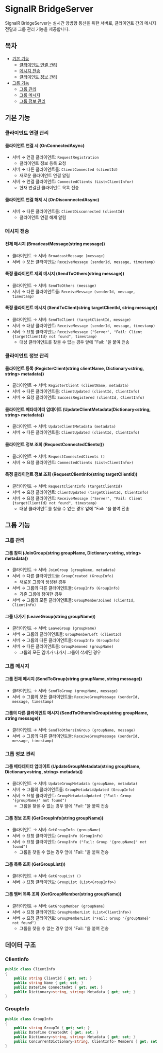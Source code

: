 # SignalR BridgeServer

SignalR BridgeServer는 실시간 양방향 통신을 위한 서버로, 클라이언트 간의 메시지 전달과 그룹 관리 기능을 제공합니다.

## 목차

- [기본 기능](#기본-기능)
  - [클라이언트 연결 관리](#클라이언트-연결-관리)
  - [메시지 전송](#메시지-전송)
  - [클라이언트 정보 관리](#클라이언트-정보-관리)
- [그룹 기능](#그룹-기능)
  - [그룹 관리](#그룹-관리)
  - [그룹 메시지](#그룹-메시지)
  - [그룹 정보 관리](#그룹-정보-관리)

## 기본 기능

### 클라이언트 연결 관리

#### 클라이언트 연결 시 (OnConnectedAsync)

- 서버 → 연결 클라이언트: `RequestRegistration`
  - 클라이언트 정보 등록 요청
- 서버 → 다른 클라이언트들: `ClientConnected (clientId)`
  - 새로운 클라이언트 연결 알림
- 서버 → 연결 클라이언트: `ConnectedClients (List<ClientInfo>)`
  - 현재 연결된 클라이언트 목록 전송

#### 클라이언트 연결 해제 시 (OnDisconnectedAsync)

- 서버 → 다른 클라이언트들: `ClientDisconnected (clientId)`
  - 클라이언트 연결 해제 알림

### 메시지 전송

#### 전체 메시지 (BroadcastMessage(string message))

- 클라이언트 → 서버: `BroadcastMessage (message)`
- 서버 → 모든 클라이언트: `ReceiveMessage (senderId, message, timestamp)`

#### 특정 클라이언트 제외 메시지 (SendToOthers(string message))

- 클라이언트 → 서버: `SendToOthers (message)`
- 서버 → 다른 클라이언트들: `ReceiveMessage (senderId, message, timestamp)`

#### 특정 클라이언트 메시지 (SendToClient(string targetClientId, string message))

- 클라이언트 → 서버: `SendToClient (targetClientId, message)`
- 서버 → 대상 클라이언트: `ReceiveMessage (senderId, message, timestamp)`
- 서버 → 요청 클라이언트: `ReceiveMessage ("Server", "Fail: Client {targetClientId} not found", timestamp)`
  - 대상 클라이언트를 찾을 수 없는 경우 앞에 "Fail: "을 붙여 전송

### 클라이언트 정보 관리

#### 클라이언트 등록 (RegisterClient(string clientName, Dictionary<string, string> metadata))

- 클라이언트 → 서버: `RegisterClient (clientName, metadata)`
- 서버 → 다른 클라이언트들: `ClientUpdated (clientId, ClientInfo)`
- 서버 → 요청 클라이언트: `SuccessRegistered (clientId, ClientInfo)`

#### 클라이언트 메타데이터 업데이트 (UpdateClientMetadata(Dictionary<string, string> metadata))

- 클라이언트 → 서버: `UpdateClientMetadata (metadata)`
- 서버 → 다른 클라이언트들: `ClientUpdated (clientId, ClientInfo)`

#### 클라이언트 정보 조회 (RequestConnectedClients())

- 클라이언트 → 서버: `RequestConnectedClients ()`
- 서버 → 요청 클라이언트: `ConnectedClients (List<ClientInfo>)`

#### 특정 클라이언트 정보 조회 (RequestClientInfo(string targetClientId))

- 클라이언트 → 서버: `RequestClientInfo (targetClientId)`
- 서버 → 요청 클라이언트: `ClientUpdated (targetClientId, ClientInfo)`
- 서버 → 요청 클라이언트: `ReceiveMessage ("Server", "Fail: Client {targetClientId} not found", timestamp)`
  - 대상 클라이언트를 찾을 수 없는 경우 앞에 "Fail: "을 붙여 전송

## 그룹 기능

### 그룹 관리

#### 그룹 참여 (JoinGroup(string groupName, Dictionary<string, string> metadata))

- 클라이언트 → 서버: `JoinGroup (groupName, metadata)`
- 서버 → 다른 클라이언트들: `GroupCreated (GroupInfo)`
  - 새로운 그룹이 생성된 경우
- 서버 → 그룹의 다른 클라이언트들: `GroupInfo (GroupInfo)`
  - 기존 그룹에 참여한 경우
- 서버 → 그룹의 모든 클라이언트들: `GroupMemberJoined (clientId, ClientInfo)`

#### 그룹 나가기 (LeaveGroup(string groupName))

- 클라이언트 → 서버: `LeaveGroup (groupName)`
- 서버 → 그룹의 클라이언트들: `GroupMemberLeft (clientId)`
- 서버 → 그룹의 다른 클라이언트들: `GroupInfo (GroupInfo)`
- 서버 → 다른 클라이언트들: `GroupRemoved (groupName)`
  - 그룹의 모든 멤버가 나가서 그룹이 삭제된 경우

### 그룹 메시지

#### 그룹 전체 메시지 (SendToGroup(string groupName, string message))

- 클라이언트 → 서버: `SendToGroup (groupName, message)`
- 서버 → 그룹의 모든 클라이언트들: `ReceiveGroupMessage (senderId, message, timestamp)`

#### 그룹의 다른 클라이언트 메시지 (SendToOthersInGroup(string groupName, string message))

- 클라이언트 → 서버: `SendToOthersInGroup (groupName, message)`
- 서버 → 그룹의 다른 클라이언트들: `ReceiveGroupMessage (senderId, message, timestamp)`

### 그룹 정보 관리

#### 그룹 메타데이터 업데이트 (UpdateGroupMetadata(string groupName, Dictionary<string, string> metadata))

- 클라이언트 → 서버: `UpdateGroupMetadata (groupName, metadata)`
- 서버 → 그룹의 클라이언트들: `GroupMetadataUpdated (GroupInfo)`
- 서버 → 요청 클라이언트: `GroupMetadataUpdated ("Fail: Group '{groupName}' not found")`
    - 그룹을 찾을 수 없는 경우 앞에 "Fail: "을 붙여 전송

#### 그룹 정보 조회 (GetGroupInfo(string groupName))

- 클라이언트 → 서버: `GetGroupInfo (groupName)`
- 서버 → 요청 클라이언트: `GroupInfo (GroupInfo)`
- 서버 → 요청 클라이언트: `GroupInfo ("Fail: Group '{groupName}' not found")`
  - 그룹을 찾을 수 없는 경우 앞에 "Fail: "을 붙여 전송

#### 그룹 목록 조회 (GetGroupList())

- 클라이언트 → 서버: `GetGroupList ()`
- 서버 → 요청 클라이언트: `GroupList (List<GroupInfo>)`

#### 그룹 멤버 목록 조회 (GetGroupMember(string groupName))

- 클라이언트 → 서버: `GetGroupMember (groupName)`
- 서버 → 요청 클라이언트: `GroupMemberList (List<ClientInfo>)`
- 서버 → 요청 클라이언트: `GroupMemberList ("Fail: Group '{groupName}' not found")`
  - 그룹을 찾을 수 없는 경우 앞에 "Fail: "을 붙여 전송

## 데이터 구조

### ClientInfo
```csharp
public class ClientInfo
{
    public string ClientId { get; set; }
    public string Name { get; set; }
    public DateTime ConnectedAt { get; set; }
    public Dictionary<string, string> Metadata { get; set; }
}
```

### GroupInfo
```csharp
public class GroupInfo
{
    public string GroupId { get; set; }
    public DateTime CreatedAt { get; set; }
    public Dictionary<string, string> Metadata { get; set; }
    public ConcurrentDictionary<string, ClientInfo> Members { get; set; }
}
```
